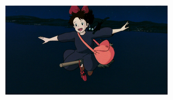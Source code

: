<p align="center">
  <img width="800" src="https://github.com/maruarda/maruarda/blob/main/gif/kiki.gif">
</p>
